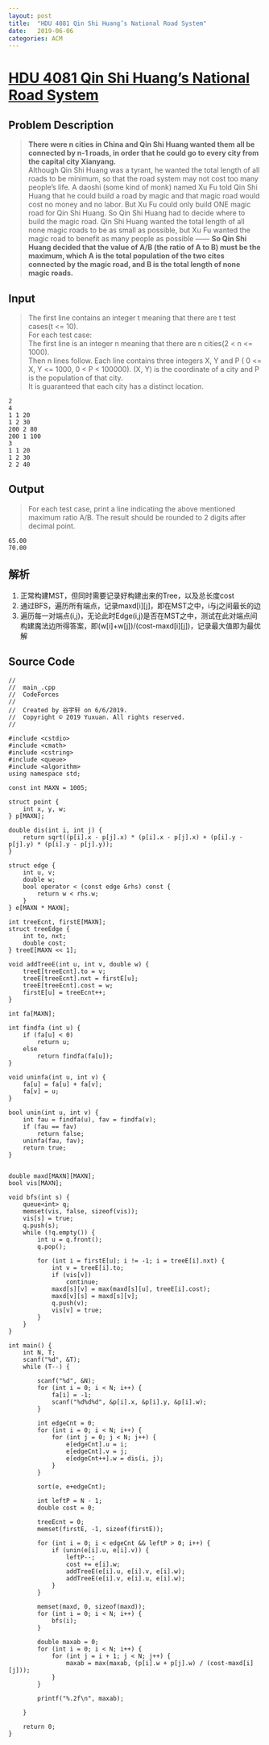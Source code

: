 ```yaml
---
layout: post
title:  "HDU 4081 Qin Shi Huang’s National Road System"
date:   2019-06-06
categories: ACM
---
```


# [HDU 4081 Qin Shi Huang’s National Road System](http://acm.hdu.edu.cn/showproblem.php?pid=4081) 
## Problem Description
> **There were n cities in China and Qin Shi Huang wanted them all be connected by n-1 roads, in order that he could go to every city from the capital city Xianyang.**  
> Although Qin Shi Huang was a tyrant, he wanted the total length of all roads to be minimum, so that the road system may not cost too many people’s life. A daoshi (some kind of monk) named Xu Fu told Qin Shi Huang that he could build a road by magic and that magic road would cost no money and no labor. But Xu Fu could only build ONE magic road for Qin Shi Huang. So Qin Shi Huang had to decide where to build the magic road. Qin Shi Huang wanted the total length of all none magic roads to be as small as possible, but Xu Fu wanted the magic road to benefit as many people as possible —— **So Qin Shi Huang decided that the value of A/B (the ratio of A to B) must be the maximum, which A is the total population of the two cites connected by the magic road, and B is the total length of none magic roads.**  
## Input
> The first line contains an integer t meaning that there are t test cases(t <= 10).  
> For each test case:  
> The first line is an integer n meaning that there are n cities(2 < n <= 1000).  
> Then n lines follow. Each line contains three integers X, Y and P ( 0 <= X, Y <= 1000, 0 < P < 100000). (X, Y) is the coordinate of a city and P is the population of that city.  
> It is guaranteed that each city has a distinct location.  
```
2
4
1 1 20
1 2 30
200 2 80
200 1 100
3
1 1 20
1 2 30
2 2 40
```
## Output
> For each test case, print a line indicating the above mentioned maximum ratio A/B. The result should be rounded to 2 digits after decimal point.  
```
65.00
70.00
```
## 解析
1. 正常构建MST，但同时需要记录好构建出来的Tree，以及总长度cost
2. 通过BFS，遍历所有端点，记录maxd[i][j]，即在MST之中，i与j之间最长的边
3. 遍历每一对端点(i,j)，无论此时Edge(i,j)是否在MST之中，测试在此对端点间构建魔法边所得答案，即(w[i]+w[j])/(cost-maxd[i][j])，记录最大值即为最优解
## Source Code
```
//
//  main_.cpp
//  CodeForces
//
//  Created by 谷宇轩 on 6/6/2019.
//  Copyright © 2019 Yuxuan. All rights reserved.
//

#include <cstdio>
#include <cmath>
#include <cstring>
#include <queue>
#include <algorithm>
using namespace std;

const int MAXN = 1005;

struct point {
    int x, y, w;
} p[MAXN];

double dis(int i, int j) {
    return sqrt((p[i].x - p[j].x) * (p[i].x - p[j].x) + (p[i].y - p[j].y) * (p[i].y - p[j].y));
}

struct edge {
    int u, v;
    double w;
    bool operator < (const edge &rhs) const {
        return w < rhs.w;
    }
} e[MAXN * MAXN];

int treeEcnt, firstE[MAXN];
struct treeEdge {
    int to, nxt;
    double cost;
} treeE[MAXN << 1];

void addTreeE(int u, int v, double w) {
    treeE[treeEcnt].to = v;
    treeE[treeEcnt].nxt = firstE[u];
    treeE[treeEcnt].cost = w;
    firstE[u] = treeEcnt++;
}

int fa[MAXN];

int findfa (int u) {
    if (fa[u] < 0)
        return u;
    else
        return findfa(fa[u]);
}

void uninfa(int u, int v) {
    fa[u] = fa[u] + fa[v];
    fa[v] = u;
}

bool unin(int u, int v) {
    int fau = findfa(u), fav = findfa(v);
    if (fau == fav)
        return false;
    uninfa(fau, fav);
    return true;
}


double maxd[MAXN][MAXN];
bool vis[MAXN];

void bfs(int s) {
    queue<int> q;
    memset(vis, false, sizeof(vis));
    vis[s] = true;
    q.push(s);
    while (!q.empty()) {
        int u = q.front();
        q.pop();
        
        for (int i = firstE[u]; i != -1; i = treeE[i].nxt) {
            int v = treeE[i].to;
            if (vis[v])
                continue;
            maxd[s][v] = max(maxd[s][u], treeE[i].cost);
            maxd[v][s] = maxd[s][v];
            q.push(v);
            vis[v] = true;
        }
    }
}

int main() {
    int N, T;
    scanf("%d", &T);
    while (T--) {
        
        scanf("%d", &N);
        for (int i = 0; i < N; i++) {
            fa[i] = -1;
            scanf("%d%d%d", &p[i].x, &p[i].y, &p[i].w);
        }
        
        int edgeCnt = 0;
        for (int i = 0; i < N; i++) {
            for (int j = 0; j < N; j++) {
                e[edgeCnt].u = i;
                e[edgeCnt].v = j;
                e[edgeCnt++].w = dis(i, j);
            }
        }
        
        sort(e, e+edgeCnt);
        
        int leftP = N - 1;
        double cost = 0;
        
        treeEcnt = 0;
        memset(firstE, -1, sizeof(firstE));
        
        for (int i = 0; i < edgeCnt && leftP > 0; i++) {
            if (unin(e[i].u, e[i].v)) {
                leftP--;
                cost += e[i].w;
                addTreeE(e[i].u, e[i].v, e[i].w);
                addTreeE(e[i].v, e[i].u, e[i].w);
            }
        }
        
        memset(maxd, 0, sizeof(maxd));
        for (int i = 0; i < N; i++) {
            bfs(i);
        }
        
        double maxab = 0;
        for (int i = 0; i < N; i++) {
            for (int j = i + 1; j < N; j++) {
                maxab = max(maxab, (p[i].w + p[j].w) / (cost-maxd[i][j]));
            }
        }
        
        printf("%.2f\n", maxab);
        
    }
    
    return 0;
}
```
